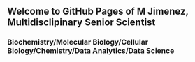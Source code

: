 ## Welcome to GitHub Pages of M Jimenez, Multidisclipinary Senior Scientist
### Biochemistry/Molecular Biology/Cellular Biology/Chemistry/Data Analytics/Data Science

